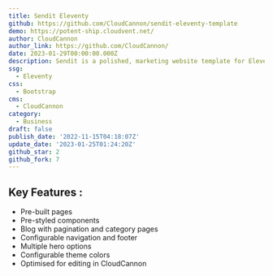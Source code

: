 ```yaml
---
title: Sendit Eleventy
github: https://github.com/CloudCannon/sendit-eleventy-template
demo: https://potent-ship.cloudvent.net/
author: CloudCannon
author_link: https://github.com/CloudCannon/
date: 2023-01-29T00:00:00.000Z
description: Sendit is a polished, marketing website template for Eleventy
ssg:
  - Eleventy
css:
  - Bootstrap
cms:
  - CloudCannon
category:
  - Business
draft: false
publish_date: '2022-11-15T04:18:07Z'
update_date: '2023-01-25T01:24:20Z'
github_star: 2
github_fork: 7
---
```


## Key Features :

- Pre-built pages
- Pre-styled components
- Blog with pagination and category pages
- Configurable navigation and footer
- Multiple hero options
- Configurable theme colors
- Optimised for editing in CloudCannon